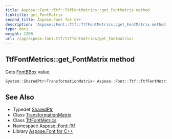 ```yaml
---
title: Aspose::Font::Ttf::TtfFontMetrics::get_FontMatrix method
linktitle: get_FontMatrix
second_title: Aspose.Font for C++
description: 'Aspose::Font::Ttf::TtfFontMetrics::get_FontMatrix method. Gets FontBBox value in C++.'
type: docs
weight: 1200
url: /cpp/aspose.font.ttf/ttffontmetrics/get_fontmatrix/
---
```

## TtfFontMetrics::get_FontMatrix method


Gets [FontBBox](../../../aspose.font/fontbbox/) value.

```cpp
System::SharedPtr<TransformationMatrix> Aspose::Font::Ttf::TtfFontMetrics::get_FontMatrix() override
```

## See Also

* Typedef [SharedPtr](../../../system/sharedptr/)
* Class [TransformationMatrix](../../../aspose.font/transformationmatrix/)
* Class [TtfFontMetrics](../)
* Namespace [Aspose::Font::Ttf](../../)
* Library [Aspose.Font for C++](../../../)
